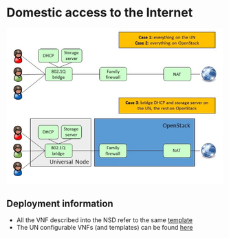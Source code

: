 # Domestic access to the Internet
![drawing](Pictures/domestic_access_to_the_internet.jpg)
## Deployment information
* All the VNF described into the NSD refer to the same [template](https://github.com/netgroup-polito/unvim4openbaton/tree/version_3.2.1/Examples/demo/Domestic_access_to_the_Internet/ubuntu.json)
* The UN configurable VNFs (and templates) can be found [here](https://github.com/netgroup-polito/frog4-configurable-vnf)
